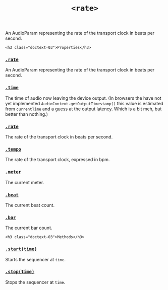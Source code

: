 

<header class="@0-x1 @0-3x @1-x3 @1-4x @2-x3 @0-x-stretch">
    <h1 class="docs-text-01" id="rate"><code>&lt;rate&gt;</code></h1>
</header>

<section class="@0-x1 @0-3x @1-x3 @1-4x @2-x3 @0-x-stretch">
    <p>An AudioParam representing the rate of the transport clock in
beats per second.</p>

</section>


<div class="@0-x1 @0-3x @1-x3 @1-2x @2-x3 @2-3x @0-x-stretch @0-y-start">
    
    
    

    
    
    

    
    <h3 class="doctext-03">Properties</h3>
    

<div class="property-doc-to ggle-block doc-tog gle-block tog gle-block block" data-tog gleable id="property|selector-rate">
<h3 class="property-docs-text-05 docs-text-05">
    <a href="#property|selector-rate">
        <code class="property language-js">.rate</code>
    </a>
</h3>

<p>An AudioParam representing the rate of the transport clock in
beats per second.</p>

</div>



<div class="property-doc-to ggle-block doc-tog gle-block tog gle-block block" data-tog gleable id="property|selector-time">
<h3 class="property-docs-text-05 docs-text-05">
    <a href="#property|selector-time">
        <code class="property language-js">.time</code>
    </a>
</h3>

<p>The time of audio now leaving the device output. (In browsers the have not
yet implemented <code>AudioContext.getOutputTimestamp()</code> this value is estimated from
<code>currentTime</code> and a guess at the output latency. Which is a bit meh, but
better than nothing.)</p>

</div>



<div class="property-doc-to ggle-block doc-tog gle-block tog gle-block block" data-tog gleable id="property|selector-rate-1">
<h3 class="property-docs-text-05 docs-text-05">
    <a href="#property|selector-rate-1">
        <code class="property language-js">.rate</code>
    </a>
</h3>

<p>The rate of the transport clock in beats per second.</p>

</div>



<div class="property-doc-to ggle-block doc-tog gle-block tog gle-block block" data-tog gleable id="property|selector-tempo">
<h3 class="property-docs-text-05 docs-text-05">
    <a href="#property|selector-tempo">
        <code class="property language-js">.tempo</code>
    </a>
</h3>

<p>The rate of the transport clock, expressed in bpm.</p>

</div>



<div class="property-doc-to ggle-block doc-tog gle-block tog gle-block block" data-tog gleable id="property|selector-meter">
<h3 class="property-docs-text-05 docs-text-05">
    <a href="#property|selector-meter">
        <code class="property language-js">.meter</code>
    </a>
</h3>

<p>The current meter.</p>

</div>



<div class="property-doc-to ggle-block doc-tog gle-block tog gle-block block" data-tog gleable id="property|selector-beat">
<h3 class="property-docs-text-05 docs-text-05">
    <a href="#property|selector-beat">
        <code class="property language-js">.beat</code>
    </a>
</h3>

<p>The current beat count.</p>

</div>



<div class="property-doc-to ggle-block doc-tog gle-block tog gle-block block" data-tog gleable id="property|selector-bar">
<h3 class="property-docs-text-05 docs-text-05">
    <a href="#property|selector-bar">
        <code class="property language-js">.bar</code>
    </a>
</h3>

<p>The current bar count.</p>

</div>



    
    <h3 class="doctext-03">Methods</h3>
    

<div class="method-doc-to ggle-block doc-tog gle-block tog gle-block block" data-tog gleable id="method-start-1">
<h3 class="method-docs-text-05 docs-text-05">
    <a href="#method-start-1">
        <code class=" language-js">.start(<span class="param">time</span>)</code>
    </a>
</h3>

<p>Starts the sequencer at <code>time</code>.</p>

</div>



<div class="method-doc-to ggle-block doc-tog gle-block tog gle-block block" data-tog gleable id="method-stop-1">
<h3 class="method-docs-text-05 docs-text-05">
    <a href="#method-stop-1">
        <code class=" language-js">.stop(<span class="param">time</span>)</code>
    </a>
</h3>

<p>Stops the sequencer at <code>time</code>.</p>

</div>



    
    
    
</div>

<div class="@-x1 @0-3x @1-x5 @1-2x @2-x6 @2-3x @0-x-stretch @0-y-start">
    
    
    

    
    
    
</div>
